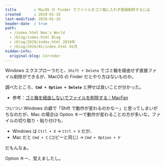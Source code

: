 ```yaml
---
title        : MacOS の Finder でファイルをゴミ箱に入れず直接削除するには
created      : 2019-01-19
last-modified: 2019-01-19
header-date  : true
path:
  - /index.html Neo's World
  - /blog/index.html Blog
  - /blog/2019/index.html 2019年
  - /blog/2019/01/index.html 01月
hidden-info:
  original-blog: Corredor
---
```


Windows エクスプローラだと、`Shift + Delete` でゴミ箱を経由せず直接ファイル削除ができるが、MacOS の Finder だとやり方はないものか。

調べたところ、__`Cmd + Option + Delete`__ と押せば良いことが分かった。

- 参考：[ゴミ箱を経由しないでファイルを削除する｜MacFan](https://book.mynavi.jp/macfan/detail_summary/id=46844)

ついつい Windows の癖で「Shift で動作が変わるのかなー」と思ってしまいがちなのだが、Mac の場合は Option キーで動作が変わることの方が多いな。ファイルの切り取り・貼り付けも、

- Windows は `Ctrl + X` → `Ctrl + V` だが、
- Mac だと `Cmd + C` (コピーと同じ) → _`Cmd + Option + V`_

だもんなぁ。

Option キー、覚えましたし。
